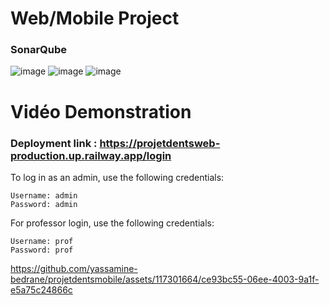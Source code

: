 # Web/Mobile Project


### SonarQube 
![image](https://github.com/yassamine-bedrane/projetdentsmobile/assets/117301664/b13d7178-2208-404f-9d39-5d380154e182)
![image](https://github.com/yassamine-bedrane/projetdentsmobile/assets/117301664/16408fc0-8998-4960-b8ec-ded72cc20b45)
![image](https://github.com/yassamine-bedrane/projetdentsmobile/assets/117301664/647c3a24-4518-4f44-a856-c01857a6ebdb)

# Vidéo Demonstration 

### Deployment link : https://projetdentsweb-production.up.railway.app/login

To log in as an admin, use the following credentials:

    Username: admin
    Password: admin
    
For professor login, use the following credentials:

    Username: prof
    Password: prof


https://github.com/yassamine-bedrane/projetdentsmobile/assets/117301664/ce93bc55-06ee-4003-9a1f-e5a75c24866c

